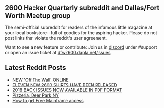 ## 2600 Hacker Quarterly subreddit and Dallas/Fort Worth Meetup group
The semi-official subreddit for readers of the infamous little magazine at your local bookstore--full of goodies for the aspiring hacker. Please do not post links that violate the reddit's user agreement.

Want to see a new feature or contribute: 
Join us in [discord](https://dfw2600.dapla.net/chat) under #support or open an issue ticket at [dfw2600.dapla.net/issues](https://dfw2600.dapla.net/issues)

## Latest Reddit Posts
<!-- BLOG-POST-LIST:START -->
- [NEW 'Off The Wall' ONLINE](https://2600.com/wall/15-11-2022)
- [ELEVEN NEW 2600 SHIRTS HAVE BEEN RELEASED](https://2600.com/content/eleven-new-2600-shirts-have-been-released)
- [2018 BACK ISSUES NOW AVAILABLE IN PDF FORMAT](https://2600.com/content/2018-back-issues-now-available-pdf-format)
- [Pizzeria, Deer Park NY](https://www.reddit.com/r/2600/comments/yujxm6/pizzeria_deer_park_ny/)
- [How to get Free Mainframe access](https://www.reddit.com/r/2600/comments/ysm38r/how_to_get_free_mainframe_access/)
<!-- BLOG-POST-LIST:END -->
